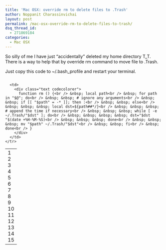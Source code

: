 ```yaml
---
title: 'Mac OSX: override rm to delete files to .Trash'
author: Noppanit Charassinvichai
layout: post
permalink: /mac-osx-override-rm-to-delete-files-to-trash/
dsq_thread_id:
  - 271869184
categories:
  - Mac OSX
---
```

So silly of me I have just &#8220;accidentally&#8221; deleted my home directory T_T. There is a way to help that by override rm command to move file to .Trash. 

Just copy this code to ~/.bash_profile and restart your terminal.

<div class="codecolorer-container text blackboard" style="overflow:auto;white-space:nowrap;width:100%;">
  <table cellspacing="0" cellpadding="0">
    <tr>
      <td class="line-numbers">
        <div>
          1<br />2<br />3<br />4<br />5<br />6<br />7<br />8<br />9<br />10<br />11<br />12<br />13<br />14<br />15<br />
        </div>
      </td>
      
      <td>
        <div class="text codecolorer">
          function rm () {<br /> &nbsp; local path<br /> &nbsp; for path in "$@"; do<br /> &nbsp; &nbsp; # ignore any arguments<br /> &nbsp; &nbsp; if [[ "$path" = -* ]]; then :<br /> &nbsp; &nbsp; else<br /> &nbsp; &nbsp; &nbsp; local dst=${path##*/}<br /> &nbsp; &nbsp; &nbsp; # append the time if necessary<br /> &nbsp; &nbsp; &nbsp; while [ -e ~/.Trash/"$dst" ]; do<br /> &nbsp; &nbsp; &nbsp; &nbsp; dst="$dst "$(date +%H-%M-%S)<br /> &nbsp; &nbsp; &nbsp; done<br /> &nbsp; &nbsp; &nbsp; mv "$path" ~/.Trash/"$dst"<br /> &nbsp; &nbsp; fi<br /> &nbsp; done<br /> }
        </div>
      </td>
    </tr>
  </table>
</div>